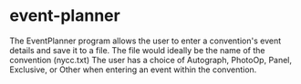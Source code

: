 # event-planner
The EventPlanner program allows the user to enter a convention's event details and save it to a file.
The file would ideally be the name of the convention (nycc.txt)
The user has a choice of Autograph, PhotoOp, Panel, Exclusive, or Other when entering an event within the convention.
